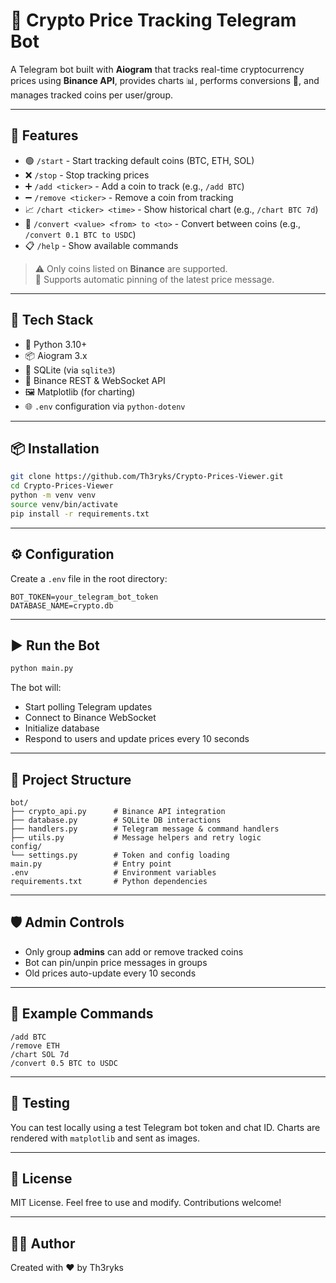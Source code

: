 # 💸 Crypto Price Tracking Telegram Bot

A Telegram bot built with **Aiogram** that tracks real-time cryptocurrency prices using **Binance API**, provides charts 📊, performs conversions 🔄, and manages tracked coins per user/group.

---

## 🚀 Features

- 🟢 `/start` - Start tracking default coins (BTC, ETH, SOL)
- ❌ `/stop` - Stop tracking prices
- ➕ `/add <ticker>` - Add a coin to track (e.g., `/add BTC`)
- ➖ `/remove <ticker>` - Remove a coin from tracking
- 📈 `/chart <ticker> <time>` - Show historical chart (e.g., `/chart BTC 7d`)
- 💱 `/convert <value> <from> to <to>` - Convert between coins (e.g., `/convert 0.1 BTC to USDC`)
- 📋 `/help` - Show available commands

> ⚠️ Only coins listed on **Binance** are supported.  
> 📌 Supports automatic pinning of the latest price message.

---

## 🧰 Tech Stack

- 🐍 Python 3.10+
- 📦 Aiogram 3.x
- 🧠 SQLite (via `sqlite3`)
- 📡 Binance REST & WebSocket API
- 🖼 Matplotlib (for charting)
- 🌐 `.env` configuration via `python-dotenv`

---

## 📦 Installation

```bash
git clone https://github.com/Th3ryks/Crypto-Prices-Viewer.git
cd Crypto-Prices-Viewer
python -m venv venv
source venv/bin/activate
pip install -r requirements.txt
```

---

## ⚙️ Configuration

Create a `.env` file in the root directory:

```env
BOT_TOKEN=your_telegram_bot_token
DATABASE_NAME=crypto.db
```

---

## ▶️ Run the Bot

```bash
python main.py
```

The bot will:

- Start polling Telegram updates
- Connect to Binance WebSocket
- Initialize database
- Respond to users and update prices every 10 seconds

---

## 📂 Project Structure

```
bot/
├── crypto_api.py      # Binance API integration
├── database.py        # SQLite DB interactions
├── handlers.py        # Telegram message & command handlers
├── utils.py           # Message helpers and retry logic
config/
└── settings.py        # Token and config loading
main.py                # Entry point
.env                   # Environment variables
requirements.txt       # Python dependencies
```

---

## 🛡 Admin Controls

- Only group **admins** can add or remove tracked coins
- Bot can pin/unpin price messages in groups
- Old prices auto-update every 10 seconds

---

## 📌 Example Commands

```plaintext
/add BTC
/remove ETH
/chart SOL 7d
/convert 0.5 BTC to USDC
```

---

## 🧪 Testing

You can test locally using a test Telegram bot token and chat ID. Charts are rendered with `matplotlib` and sent as images.

---

## 📜 License

MIT License. Feel free to use and modify. Contributions welcome!

---

## 👨‍💻 Author

Created with ❤️ by Th3ryks